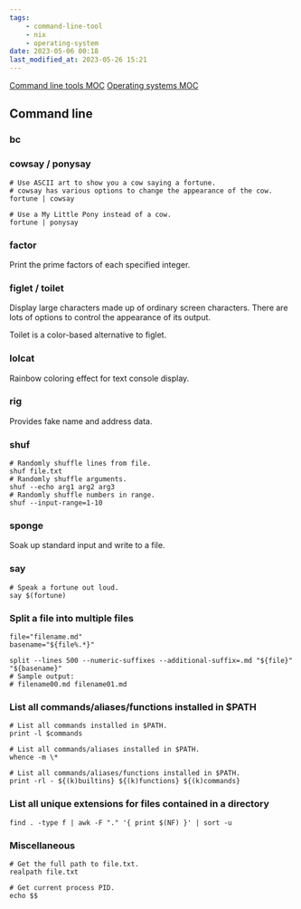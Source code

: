 ```yaml
---
tags:
    - command-line-tool
    - nix
    - operating-system
date: 2023-05-06 00:18
last_modified_at: 2023-05-26 15:21
---
```


[Command line tools MOC](Command%20line%20tools%20MOC.md)
[Operating systems MOC](Operating%20systems%20MOC.md)

## Command line

### bc



### cowsay / ponysay

```shell
# Use ASCII art to show you a cow saying a fortune.
# cowsay has various options to change the appearance of the cow.
fortune | cowsay

# Use a My Little Pony instead of a cow.
fortune | ponysay
```

### factor

Print the prime factors of each specified integer.

### figlet / toilet

Display large characters made up of ordinary screen characters. There are lots of options to control the appearance of its output.

Toilet is a color-based alternative to figlet.

### lolcat

Rainbow coloring effect for text console display.

### rig

Provides fake name and address data.

### shuf

```shell
# Randomly shuffle lines from file.
shuf file.txt
# Randomly shuffle arguments.
shuf --echo arg1 arg2 arg3
# Randomly shuffle numbers in range.
shuf --input-range=1-10
```

### sponge

Soak up standard input and write to a file.

### say

```shell
# Speak a fortune out loud.
say $(fortune)
```

### Split a file into multiple files

```shell
file="filename.md"
basename="${file%.*}"

split --lines 500 --numeric-suffixes --additional-suffix=.md "${file}" "${basename}"
# Sample output:
# filename00.md filename01.md
```

### List all commands/aliases/functions installed in $PATH

```shell
# List all commands installed in $PATH.
print -l $commands

# List all commands/aliases installed in $PATH.
whence -m \*

# List all commands/aliases/functions installed in $PATH.
print -rl - ${(k)builtins} ${(k)functions} ${(k)commands}
```

### List all unique extensions for files contained in a directory

```shell
find . -type f | awk -F "." '{ print $(NF) }' | sort -u
```

### Miscellaneous

```shell
# Get the full path to file.txt.
realpath file.txt

# Get current process PID.
echo $$
```

